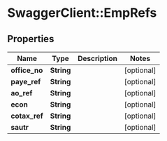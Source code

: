 # SwaggerClient::EmpRefs

## Properties
Name | Type | Description | Notes
------------ | ------------- | ------------- | -------------
**office_no** | **String** |  | [optional] 
**paye_ref** | **String** |  | [optional] 
**ao_ref** | **String** |  | [optional] 
**econ** | **String** |  | [optional] 
**cotax_ref** | **String** |  | [optional] 
**sautr** | **String** |  | [optional] 

